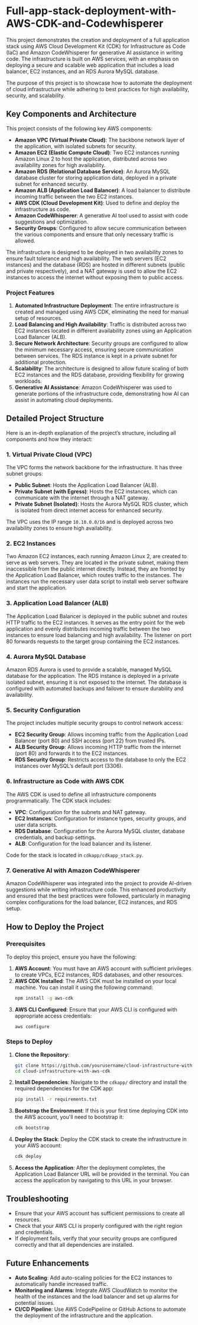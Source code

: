 # Full-app-stack-deployment-with-AWS-CDK-and-Codewhisperer

This project demonstrates the creation and deployment of a full application stack using AWS Cloud Development Kit (CDK) for Infrastructure as Code (IaC) and Amazon CodeWhisperer for generative AI assistance in writing code. The infrastructure is built on AWS services, with an emphasis on deploying a secure and scalable web application that includes a load balancer, EC2 instances, and an RDS Aurora MySQL database.

The purpose of this project is to showcase how to automate the deployment of cloud infrastructure while adhering to best practices for high availability, security, and scalability.

## Key Components and Architecture

This project consists of the following key AWS components:

- **Amazon VPC (Virtual Private Cloud)**: The backbone network layer of the application, with isolated subnets for security.
- **Amazon EC2 (Elastic Compute Cloud)**: Two EC2 instances running Amazon Linux 2 to host the application, distributed across two availability zones for high availability.
- **Amazon RDS (Relational Database Service)**: An Aurora MySQL database cluster for storing application data, deployed in a private subnet for enhanced security.
- **Amazon ALB (Application Load Balancer)**: A load balancer to distribute incoming traffic between the two EC2 instances.
- **AWS CDK (Cloud Development Kit)**: Used to define and deploy the infrastructure as code.
- **Amazon CodeWhisperer**: A generative AI tool used to assist with code suggestions and optimization.
- **Security Groups**: Configured to allow secure communication between the various components and ensure that only necessary traffic is allowed.

The infrastructure is designed to be deployed in two availability zones to ensure fault tolerance and high availability. The web servers (EC2 instances) and the database (RDS) are hosted in different subnets (public and private respectively), and a NAT gateway is used to allow the EC2 instances to access the internet without exposing them to public access.

### Project Features

1. **Automated Infrastructure Deployment**: The entire infrastructure is created and managed using AWS CDK, eliminating the need for manual setup of resources.
2. **Load Balancing and High Availability**: Traffic is distributed across two EC2 instances located in different availability zones using an Application Load Balancer (ALB).
3. **Secure Network Architecture**: Security groups are configured to allow the minimum necessary access, ensuring secure communication between services. The RDS instance is kept in a private subnet for additional protection.
4. **Scalability**: The architecture is designed to allow future scaling of both EC2 instances and the RDS database, providing flexibility for growing workloads.
5. **Generative AI Assistance**: Amazon CodeWhisperer was used to generate portions of the infrastructure code, demonstrating how AI can assist in automating cloud deployments.

## Detailed Project Structure

Here is an in-depth explanation of the project’s structure, including all components and how they interact:

### 1. **Virtual Private Cloud (VPC)**

The VPC forms the network backbone for the infrastructure. It has three subnet groups:
- **Public Subnet**: Hosts the Application Load Balancer (ALB).
- **Private Subnet (with Egress)**: Hosts the EC2 instances, which can communicate with the internet through a NAT gateway.
- **Private Subnet (Isolated)**: Hosts the Aurora MySQL RDS cluster, which is isolated from direct internet access for enhanced security.

The VPC uses the IP range `10.10.0.0/16` and is deployed across two availability zones to ensure high availability.

### 2. **EC2 Instances**

Two Amazon EC2 instances, each running Amazon Linux 2, are created to serve as web servers. They are located in the private subnet, making them inaccessible from the public internet directly. Instead, they are fronted by the Application Load Balancer, which routes traffic to the instances. The instances run the necessary user data script to install web server software and start the application.

### 3. **Application Load Balancer (ALB)**

The Application Load Balancer is deployed in the public subnet and routes HTTP traffic to the EC2 instances. It serves as the entry point for the web application and evenly distributes incoming traffic between the two instances to ensure load balancing and high availability. The listener on port 80 forwards requests to the target group containing the EC2 instances.

### 4. **Aurora MySQL Database**

Amazon RDS Aurora is used to provide a scalable, managed MySQL database for the application. The RDS instance is deployed in a private isolated subnet, ensuring it is not exposed to the internet. The database is configured with automated backups and failover to ensure durability and availability.

### 5. **Security Configuration**

The project includes multiple security groups to control network access:

- **EC2 Security Group**: Allows incoming traffic from the Application Load Balancer (port 80) and SSH access (port 22) from trusted IPs.
- **ALB Security Group**: Allows incoming HTTP traffic from the internet (port 80) and forwards it to the EC2 instances.
- **RDS Security Group**: Restricts access to the database to only the EC2 instances over MySQL’s default port (3306).

### 6. **Infrastructure as Code with AWS CDK**

The AWS CDK is used to define all infrastructure components programmatically. The CDK stack includes:
- **VPC**: Configuration for the subnets and NAT gateway.
- **EC2 Instances**: Configuration for instance types, security groups, and user data scripts.
- **RDS Database**: Configuration for the Aurora MySQL cluster, database credentials, and backup settings.
- **ALB**: Configuration for the load balancer and its listener.

Code for the stack is located in `cdkapp/cdkapp_stack.py`.

### 7. **Generative AI with Amazon CodeWhisperer**

Amazon CodeWhisperer was integrated into the project to provide AI-driven suggestions while writing infrastructure code. This enhanced productivity and ensured that the best practices were followed, particularly in managing complex configurations for the load balancer, EC2 instances, and RDS setup.

## How to Deploy the Project

### Prerequisites

To deploy this project, ensure you have the following:

1. **AWS Account**: You must have an AWS account with sufficient privileges to create VPCs, EC2 instances, RDS databases, and other resources.
2. **AWS CDK Installed**: The AWS CDK must be installed on your local machine. You can install it using the following command:
   ```bash
   npm install -g aws-cdk
   ```
3. **AWS CLI Configured**: Ensure that your AWS CLI is configured with appropriate access credentials:
   ```bash
   aws configure
   ```

### Steps to Deploy

1. **Clone the Repository**:
   ```bash
   git clone https://github.com/yourusername/cloud-infrastructure-with-aws-cdk
   cd cloud-infrastructure-with-aws-cdk
   ```

2. **Install Dependencies**:
   Navigate to the `cdkapp/` directory and install the required dependencies for the CDK app:
   ```bash
   pip install -r requirements.txt
   ```

3. **Bootstrap the Environment**:
   If this is your first time deploying CDK into the AWS account, you'll need to bootstrap it:
   ```bash
   cdk bootstrap
   ```

4. **Deploy the Stack**:
   Deploy the CDK stack to create the infrastructure in your AWS account:
   ```bash
   cdk deploy
   ```

5. **Access the Application**:
   After the deployment completes, the Application Load Balancer URL will be provided in the terminal. You can access the application by navigating to this URL in your browser.

## Troubleshooting

- Ensure that your AWS account has sufficient permissions to create all resources.
- Check that your AWS CLI is properly configured with the right region and credentials.
- If deployment fails, verify that your security groups are configured correctly and that all dependencies are installed.

## Future Enhancements

- **Auto Scaling**: Add auto-scaling policies for the EC2 instances to automatically handle increased traffic.
- **Monitoring and Alarms**: Integrate AWS CloudWatch to monitor the health of the instances and the load balancer and set up alarms for potential issues.
- **CI/CD Pipeline**: Use AWS CodePipeline or GitHub Actions to automate the deployment of the infrastructure and the application.
